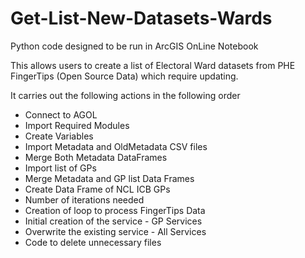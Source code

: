 # Get-List-New-Datasets-Wards

Python code designed to be run in ArcGIS OnLine Notebook

This allows users to create a list of Electoral Ward datasets from PHE FingerTips (Open Source Data) which require updating.

It carries out the following actions in the following order  
- Connect to AGOL  
- Import Required Modules
- Create Variables  
- Import Metadata and OldMetadata CSV files  
- Merge Both Metadata DataFrames  
- Import list of GPs  
- Merge Metadata and GP list Data Frames
- Create Data Frame of NCL ICB GPs
- Number of iterations needed
- Creation of loop to process FingerTips Data
- Initial creation of the service - GP Services
- Overwrite the existing service - All Services
- Code to delete unnecessary files
